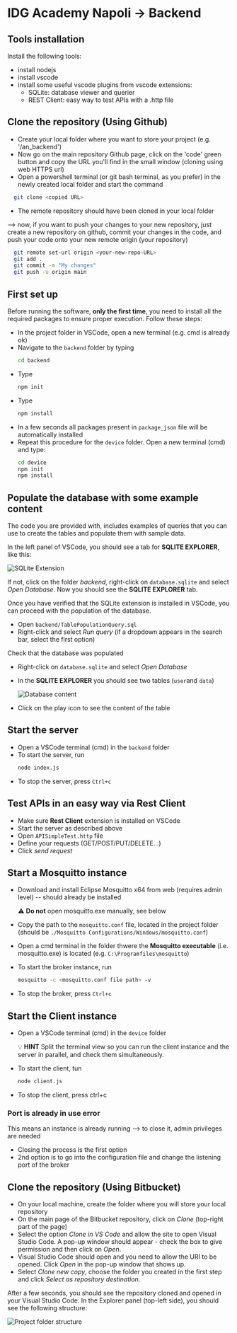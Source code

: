 # IDG Academy Napoli -> Backend

## Tools installation
Install the following tools:

* install nodejs
* install vscode
* install some useful vscode plugins from vscode extensions:
    * SQLite: database viewer and querier
    * REST Client: easy way to test APIs with a .http file

## Clone the repository (Using Github)
* Create your local folder where you want to store your project (e.g. '/an_backend')
* Now go on the main repository Github page, click on the 'code' green button and copy the URL you'll find in the small window (cloning using web HTTPS url)
* Open a powershell terminal (or git bash terminal, as you prefer) in the newly created local folder and start the command 
``` bash
  git clone <copied URL>
  ```
* The remote repository should have been cloned in your local folder

--> now, if you want to push your changes to your new repository, just create a new repository on github, commit your changes in the code, and push your code onto your new remote origin (your repository)
``` bash
  git remote set-url origin <your-new-repo-URL>
  git add .
  git commit -m "My changes"
  git push -u origin main
  ```

## First set up
Before running the software, **only the first time**, you need to install all the required packages to ensure proper execution. Follow these steps:<br>

* In the project folder in VSCode, open a new terminal (e.g. cmd is already ok)
* Navigate to the `backend` folder by typing 
  ``` bash
  cd backend
  ```
* Type 
  ``` bash 
  npm init
  ```
* Type 
  ``` bash 
  npm install
  ```
* In a few seconds all packages present in `package_json` file will be automatically installed
* Repeat this procedure for the `device` folder. Open a new terminal (cmd) and type:
  ``` bash
  cd device
  npm init
  npm install
  ```


## Populate the database with some example content
The code you are provided with, includes  examples of queries that you can use to create the tables and populate them with sample data.

In the left panel of VSCode, you should see a tab for **SQLITE EXPLORER**, like this: 

![SQLite Extension](pictures/sqlite_extension_2.png)

If not, click on the folder *backend*, right-click on `database.sqlite` and select *Open Database*. Now you should see the **SQLITE EXPLORER** tab. 

Once you have verified that the SQLite extension is installed in VSCode, you can proceed with the population of the database. <br>

* Open `backend/TablePopulationQuery.sql`
* Right-click and select *Run query* (if a dropdown appears in the search bar, select the first option)

Check that the database was populated <br>

* Right-click on `database.sqlite` and select *Open Database*
* In the **SQLITE EXPLORER** you should see two tables (`user`and `data`)

    ![Database content](pictures/database_content_2.png)

* Click on the play icon to see the content of the table

## Start the server

* Open a VSCode terminal (cmd) in the `backend` folder
* To start the server, run
  ```bash
  node index.js
  ```
* To stop the server, press `Ctrl+c`

## Test APIs in an easy way via Rest Client

* Make sure **Rest Client** extension is installed on VSCode
* Start the server as described above
* Open `APISimpleTest.http` file
* Define your requests (GET/POST/PUT/DELETE...)
* Click *send request*

## Start a Mosquitto instance

* Download and install Eclipse Mosquitto x64 from web (requires admin level) -- should already be installed

    ⚠️ **Do not** open mosquitto.exe manually, see below

* Copy the path to the `mosquitto.conf` file, located in the project folder (should be `./Mosquitto Configurations/Windows/mosquitto.conf`)
* Open a cmd terminal in the folder thwere the **Mosquitto executable** (i.e. mosquitto.exe) is located (e.g. `C:\Programfiles\mosquitto`)
* To start the broker instance, run
  ```bash
  mosquitto -c <mosquitto.conf file path> -v
  ```
* To stop the broker, press `Ctrl+c`


## Start the Client instance

* Open a VSCode terminal (cmd) in the `device` folder
  
    💡 **HINT** Split the terminal view so you can run the client instance and the server in parallel, and check them simultaneously.

* To start the client, tun
  ```bash
  node client.js
  ```
* To stop the client, press ctrl+c


### Port is already in use error

This means an instance is already running --> to close it, admin privileges are needed
* Closing the process is the first option
* 2nd option is to go into the configuration file and change the listening port of the broker

## Clone the repository (Using Bitbucket)

* On your local machine, create the folder where you will store your local repository
* On the main page of the Bitbucket repository, click on *Clone* (top-right part of the page)
* Select the option *Clone in VS Code* and allow the site to open Visual Studio Code. A pop-up window should appear - check the box to give permission and then click on *Open*.
* Visual Studio Code should open and you need to allow the URI to be opened. Click *Open* in the pop-up window that shows up.
* Select *Clone new copy*, choose the folder you created in the first step and click *Select as repository destination*.


After a few seconds, you should see the repository cloned and opened in your Visual Studio Code. In the Explorer panel (top-left side), you should see the following structure:

![Project folder structure](pictures/project_folder_structure_2.png)


